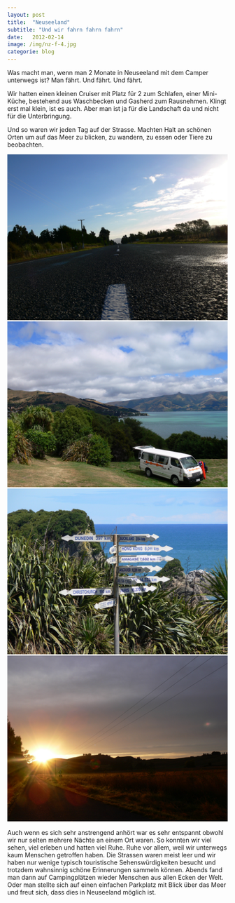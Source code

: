 ```yaml
---
layout: post
title:  "Neuseeland"
subtitle: "Und wir fahrn fahrn fahrn"
date:   2012-02-14
image: /img/nz-f-4.jpg
categorie: blog
---
```


Was macht man, wenn man 2 Monate in Neuseeland mit dem Camper unterwegs ist? Man fährt. Und fährt. Und fährt.

Wir hatten einen kleinen Cruiser mit Platz für 2 zum Schlafen, einer Mini-Küche, bestehend aus Waschbecken und Gasherd zum Rausnehmen. Klingt erst mal klein, ist es auch. Aber man ist ja für die Landschaft da und nicht für die Unterbringung.

Und so waren wir jeden Tag auf der Strasse. Machten Halt an schönen Orten um auf das Meer zu blicken, zu wandern, zu essen oder Tiere zu beobachten.

<div class="container-gallery">
<div><img src="/img/nz-f-1.jpg" alt></div>
<div><img src="/img/nz-f-2.jpg" alt></div>
<div><img src="/img/nz-f-3.jpg" alt></div>
<div><img src="/img/nz-f-5.jpg" alt></div>
</div>

Auch wenn es sich sehr anstrengend anhört war es sehr entspannt obwohl wir nur selten mehrere Nächte an einem Ort waren. So konnten wir viel sehen, viel erleben und hatten viel Ruhe. Ruhe vor allem, weil wir unterwegs kaum Menschen getroffen haben. Die Strassen waren meist leer und wir haben nur wenige typisch touristische Sehenswürdigkeiten besucht und trotzdem wahnsinnig schöne Erinnerungen sammeln können. Abends fand man dann auf Campingplätzen wieder Menschen aus allen Ecken der Welt. Oder man stellte sich auf einen einfachen Parkplatz mit Blick über das Meer und freut sich, dass dies in Neuseeland möglich ist.